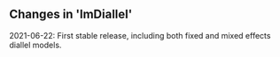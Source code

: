 ## Changes in 'lmDiallel'

2021-06-22: First stable release, including both fixed and mixed effects diallel models.